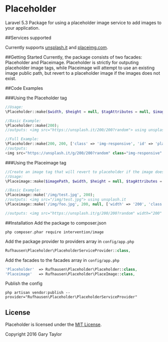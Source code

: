 # Placeholder
Laravel 5.3 Package for using a placeholder image service to add images to your application.

##Services supported

Currently supports [unsplash.it](https://unsplash.it/) and [placeimg.com](https://placeimg.com/).

##Getting Started
Currently, the package consists of two facades: Placeholder and Placeimage. Placeholder is strictly for outputing placeholder image tags, while Placeimage will attempt to use an existing image public path, but revert to a placeholder image if the images does not exist.

##Code Examples

###Using the Placeholder tag
```php
//Usage:
\Placeholder::make($width, $height = null, $tagAttributes = null, $imageOptions = null);

//Basic Example:
\Placeholder::make(200);
//outputs: <img src="https://unsplash.it/200/200?random"> using unsplash.it

//Full Example:
\Placeholder::make(200, 200, ['class' => 'img-responsive', 'id' => 'placeholder'], ['color' => 'grayscale']);
//outputs:
<img src="https://unsplash.it/g/200/200?random" class="img-responsive" id="placeholder"> using unsplash.it
```

###Using the Placeimage tag

```php
//Create an image tag that will revert to placeholder if the image does not exist:
//Usage:
\Placeimage::make($imagePath, $width, $height = null, $tagAttributes = null, $imageOptions = null);

//Basic Example:
\Placeimage::make('/img/test.jpg', 200);
//outputs: <img src="/img/test.jpg"> using unsplash.it
\Placeimage::make('/img/foo.jpg', 200, null, ['width' => '200', 'class' => 'img-responsive'], ['color' => 'grayscale']); //image does not exist

//outputs: <img src="https://unsplash.it/g/200/200?random" width="200" class="img-responsive"> using unsplash.it
```

##Installation
Add the package to composer.json
```
php composer.phar require intervention/image
```

Add the package provider to providers array in ```config/app.php```
```php
Rufhausen\Placeholder\PlaceholderServiceProvider::class,
```

Add the facades to the facades array in ```config/app.php```
```php
'Placeholder'  => Rufhausen\Placeholder\Placeholder::class,
'Placeimage'   => Rufhausen\Placeholder\PlaceImage::class,
```
Publish the config
```
php artisan vendor:publish --provider="Rufhausen\Placeholder\PlaceholderServiceProvider"
```

## License

Placeholder is licensed under the [MIT License](http://opensource.org/licenses/MIT).

Copyright 2016 Gary Taylor
